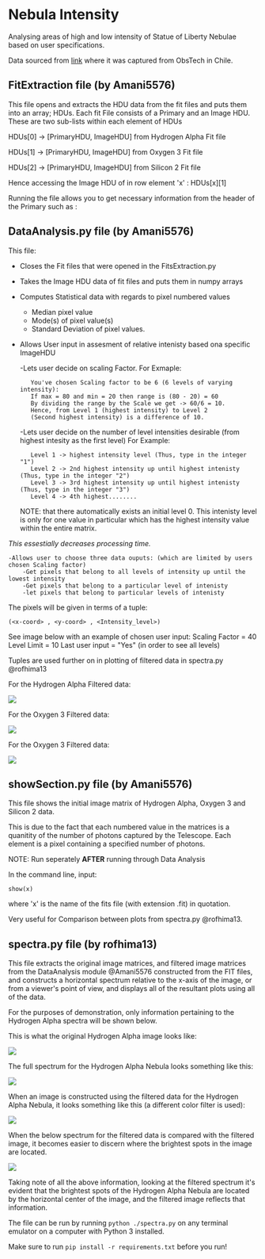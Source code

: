 # Nebula Intensity

Analysing areas of high and low intensity of Statue of Liberty Nebulae based on user specifications.

Data sourced from [link](https://www.mattdieterich.com/nebuladata "this site")  where it was captured from ObsTech in Chile.

## FitExtraction file (by Amani5576)
This file opens and extracts the HDU data from the fit files and puts them into an array; HDUs.
Each fit File consists of a Primary and an Image HDU. These are two sub-lists within each element of HDUs

HDUs[0] -> [PrimaryHDU, ImageHDU] from Hydrogen Alpha Fit file
 
HDUs[1] -> [PrimaryHDU, ImageHDU] from Oxygen 3 Fit file

HDUs[2] -> [PrimaryHDU, ImageHDU] from Silicon 2 Fit file
     
Hence accessing the Image HDU of in row element 'x' : HDUs[x][1]

Running the file allows you to get necessary information from the header of the Primary such as :


## DataAnalysis.py file (by Amani5576)
This file:
* Closes the Fit files that were opened in the FitsExtraction.py

* Takes the Image HDU data of fit files and puts them in numpy arrays

* Computes Statistical data with regards to pixel numbered values
    - Median pixel value
    - Mode(s) of pixel value(s)
    - Standard Deviation of pixel values.
    
* Allows User input in assesment of relative intenisty based ona specific ImageHDU

    -Lets user decide on scaling Factor. For Exmaple:

         You've chosen Scaling factor to be 6 (6 levels of varying intensity):
         If max = 80 and min = 20 then range is (80 - 20) = 60
         By dividing the range by the Scale we get -> 60/6 = 10.
         Hence, from Level 1 (highest intensity) to Level 2
         (Second highest intensity) is a difference of 10.
     
    -Lets user decide on the number of level intensities desirable (from highest intesity as the first level)
    For Example:

         Level 1 -> highest intensity level (Thus, type in the integer "1")
         Level 2 -> 2nd highest intensity up until highest intenisty (Thus, type in the integer "2")
         Level 3 -> 3rd highest intensity up until highest intenisty (Thus, type in the integer "3")
         Level 4 -> 4th highest........         
            
    NOTE: that there automatically exists an initial level 0. This intenisty level is only for one value in particular which has the highest intensity value within the entire matrix.
             
*This essestially decreases processing time.*

    -Allows user to choose three data ouputs: (which are limited by users chosen Scaling factor)
        -Get pixels that belong to all levels of intensity up until the lowest intensity
        -Get pixels that belong to a particular level of intenisty 
        -let pixels that belong to particular levels of intenisty 
        
The pixels will be given in terms of a tuple:

    (<x-coord> , <y-coord> , <Intensity_level>)

See image below with an example of chosen user input:
Scaling Factor = 40
Level Limit = 10
Last user input = "Yes" (in order to see all levels)


Tuples are used further on in plotting of filtered data in spectra.py @rofhima13

For the Hydrogen Alpha Filtered data:

<img src="./img/TupleHA.jpeg">
    
For the Oxygen 3 Filtered data:

<img src="./img/TupleO3.jpeg">
    
For the Oxygen 3 Filtered data:

<img src="./img/TupleS2.jpeg">


## showSection.py file (by Amani5576)
This file shows the initial image matrix of Hydrogen Alpha, Oxygen 3 and Silicon 2 data.

This is due to the fact that each numbered value in the matrices is a quanitity of the number of photons captured by the Telescope. Each element is a pixel containing a specified number of photons.

NOTE: Run seperately **AFTER** running through Data Analysis

In the command line, input:
    
    show(x)
    
where 'x' is the name of the fits file (with extension .fit) in quotation.

Very useful for Comparison between plots from spectra.py @rofhima13.

## spectra.py file (by rofhima13)

This file extracts the original image matrices, and filtered image matrices from the DataAnalysis module @Amani5576 constructed from the FIT files, and constructs a horizontal spectrum relative to the x-axis of the image, or from a viewer's point of view, and displays all of the resultant plots using all of the data.

For the purposes of demonstration, only information pertaining to the Hydrogen Alpha spectra will be shown below.

This is what the original Hydrogen Alpha image looks like:

<img src="./img/HA_full_image.png">

The full spectrum for the Hydrogen Alpha Nebula looks something like this:

<img src="./img/HA_full_spectrum.png">

When an image is constructed using the filtered data for the Hydrogen Alpha Nebula, it looks something like this (a different color filter is used):

<img src="./img/HA_filtered_image.png">

When the below spectrum for the filtered data is compared with the filtered image, it becomes easier to discern where the brightest spots in the image are located.

<img src="./img/HA_filtered_spectrum.png">

Taking note of all the above information, looking at the filtered spectrum it's evident that the brightest spots of the Hydrogen Alpha Nebula are located by the horizontal center of the image, and the filtered image reflects that information.

The file can be run by running ```python ./spectra.py``` on any terminal emulator on a computer with Python 3 installed.

Make sure to run ```pip install -r requirements.txt``` before you run!